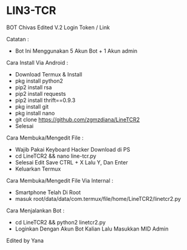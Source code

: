 # LIN3-TCR
BOT Chivas Edited V.2 Login Token / Link

Catatan : 
- Bot Ini Menggunakan 5 Akun Bot + 1 Akun admin <br>

Cara Install Via Android :
- Download Termux & Install<br>
- pkg install python2<br>
- pip2 install rsa<br>
- pip2 install requests<br>
- pip2 install thrift==0.9.3<br>
- pkg install git<br>
- pkg install nano<br>
- git clone https://github.com/zgmzdiana/LineTCR2<br>
- Selesai

Cara Membuka/Mengedit File :
- Wajib Pakai Keyboard Hacker Download di PS<br>
- cd LineTCR2 && nano line-tcr.py<br>
- Selesai Edit Save CTRL + X Lalu Y, Dan Enter<br>
- Keluarkan Termux<br>

Cara Membuka/Mengedit File Via Internal :
- Smartphone Telah Di Root<br>
- masuk root/data/data/com.termux/file/home/LineTCR2/linetcr2.py<br>

Cara Menjalankan Bot :
- cd LineTCR2 && python2 linetcr2.py<br>
- Loginkan Dengan Akun Bot Kalian Lalu Masukkan MID Admin

Edited by Yana
